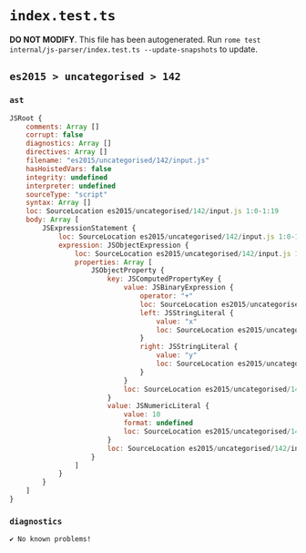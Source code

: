 # `index.test.ts`

**DO NOT MODIFY**. This file has been autogenerated. Run `rome test internal/js-parser/index.test.ts --update-snapshots` to update.

## `es2015 > uncategorised > 142`

### `ast`

```javascript
JSRoot {
	comments: Array []
	corrupt: false
	diagnostics: Array []
	directives: Array []
	filename: "es2015/uncategorised/142/input.js"
	hasHoistedVars: false
	integrity: undefined
	interpreter: undefined
	sourceType: "script"
	syntax: Array []
	loc: SourceLocation es2015/uncategorised/142/input.js 1:0-1:19
	body: Array [
		JSExpressionStatement {
			loc: SourceLocation es2015/uncategorised/142/input.js 1:0-1:19
			expression: JSObjectExpression {
				loc: SourceLocation es2015/uncategorised/142/input.js 1:1-1:18
				properties: Array [
					JSObjectProperty {
						key: JSComputedPropertyKey {
							value: JSBinaryExpression {
								operator: "+"
								loc: SourceLocation es2015/uncategorised/142/input.js 1:3-1:12
								left: JSStringLiteral {
									value: "x"
									loc: SourceLocation es2015/uncategorised/142/input.js 1:3-1:6
								}
								right: JSStringLiteral {
									value: "y"
									loc: SourceLocation es2015/uncategorised/142/input.js 1:9-1:12
								}
							}
							loc: SourceLocation es2015/uncategorised/142/input.js 1:2-1:13
						}
						value: JSNumericLiteral {
							value: 10
							format: undefined
							loc: SourceLocation es2015/uncategorised/142/input.js 1:15-1:17
						}
						loc: SourceLocation es2015/uncategorised/142/input.js 1:2-1:17
					}
				]
			}
		}
	]
}
```

### `diagnostics`

```
✔ No known problems!

```
